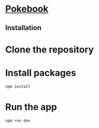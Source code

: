 # [Pokebook](https://pokebook-5gy.pages.dev/)

## Installation
# Clone the repository

 # Install packages
   ```sh
   npm install
   ```
# Run the app
   ```sh
   npm run dev
   ```
